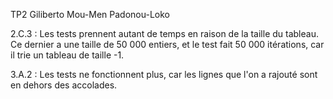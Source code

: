 TP2 Giliberto Mou-Men Padonou-Loko

2.C.3 :
Les tests prennent autant de temps en raison de la taille du tableau. Ce dernier a une taille de 50 000 entiers, et le test fait 50 000 itérations, car il trie un tableau de taille -1.

3.A.2 :
Les tests ne fonctionnent plus, car les lignes que l'on a rajouté sont en dehors des accolades.

